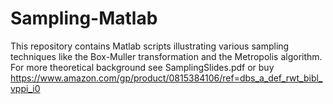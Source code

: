 # Sampling-Matlab
This repository contains Matlab scripts illustrating various sampling techniques like the Box-Muller transformation and the Metropolis algorithm. For more theoretical background see SamplingSlides.pdf or buy https://www.amazon.com/gp/product/0815384106/ref=dbs_a_def_rwt_bibl_vppi_i0
